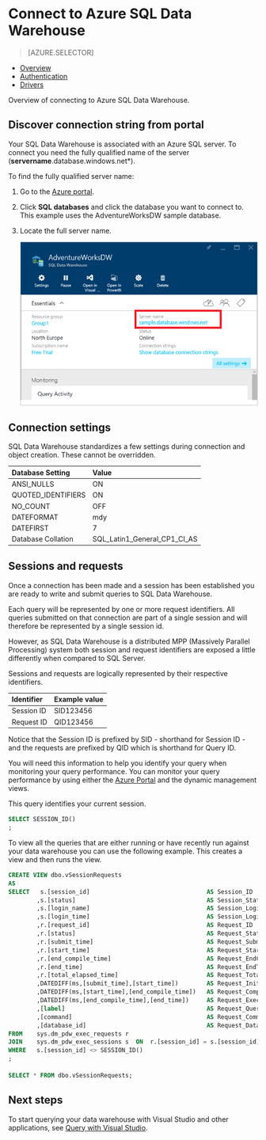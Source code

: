 <properties
   pageTitle="Connect to Azure SQL Data Warehouse | Microsoft Azure"
   description="Connection overview for connecting to Azure SQL Data Warehouse"
   services="sql-data-warehouse"
   documentationCenter="NA"
   authors="sonyam"
   manager="barbkess"
   editor=""/>

<tags
   ms.service="sql-data-warehouse"
   ms.devlang="NA"
   ms.topic="get-started-article"
   ms.tgt_pltfrm="NA"
   ms.workload="data-services"
   ms.date="06/20/2016"
   ms.author="sonyama;barbkess"/>

# Connect to Azure SQL Data Warehouse

> [AZURE.SELECTOR]
- [Overview](sql-data-warehouse-connect-overview.md)
- [Authentication](sql-data-warehouse-authentication.md)
- [Drivers](sql-data-warehouse-connection-strings.md)

Overview of connecting to Azure SQL Data Warehouse. 

## Discover connection string from portal

Your SQL Data Warehouse is associated with an Azure SQL server. To connect you need the fully qualified name of the server (**servername**.database.windows.net*).

To find the fully qualified server name:

1. Go to the [Azure portal][].
2. Click **SQL databases** and click the database you want to connect to. This example uses the AdventureWorksDW sample database.
3. Locate the full server name.

    ![Full server name][1]

## Connection settings
SQL Data Warehouse standardizes a few settings during connection and object creation. These cannot be overridden.

| Database Setting   | Value                        |
| :----------------- | :--------------------------- |
| ANSI_NULLS         | ON                           |
| QUOTED_IDENTIFIERS | ON                           |
| NO_COUNT           | OFF                          |
| DATEFORMAT         | mdy                          |
| DATEFIRST          | 7                            |
| Database Collation | SQL_Latin1_General_CP1_CI_AS |

## Sessions and requests
Once a connection has been made and a session has been established you are ready to write and submit queries to SQL Data Warehouse.

Each query will be represented by one or more request identifiers. All queries submitted on that connection are part of a single session and will therefore be represented by a single session id.

However, as SQL Data Warehouse is a distributed MPP (Massively Parallel Processing) system both session and request identifiers are exposed a little differently when compared to SQL Server.

Sessions and requests are logically represented by their respective identifiers.

| Identifier | Example value |
| :--------- | :------------ |
| Session ID | SID123456     |
| Request ID | QID123456     |

Notice that the Session ID is prefixed by SID - shorthand for Session ID - and the requests are prefixed by QID which is shorthand for Query ID.

You will need this information to help you identify your query when monitoring your query performance. You can monitor your query performance by using either the [Azure Portal] and the dynamic management views.

This query identifies your current session.

```sql
SELECT SESSION_ID()
;
```

To view all the queries that are either running or have recently run against your data warehouse you can use the following example. This creates a view and then runs the view.

```sql
CREATE VIEW dbo.vSessionRequests
AS
SELECT 	 s.[session_id]									AS Session_ID
		,s.[status]										AS Session_Status
		,s.[login_name]									AS Session_LoginName
		,s.[login_time]									AS Session_LoginTime
        ,r.[request_id]									AS Request_ID
		,r.[status]										AS Request_Status
		,r.[submit_time]								AS Request_SubmitTime
		,r.[start_time]									AS Request_StartTime
		,r.[end_compile_time]							AS Request_EndCompileTime
		,r.[end_time]									AS Request_EndTime
		,r.[total_elapsed_time]							AS Request_TotalElapsedDuration_ms
        ,DATEDIFF(ms,[submit_time],[start_time])		AS Request_InitiateDuration_ms
        ,DATEDIFF(ms,[start_time],[end_compile_time])	AS Request_CompileDuration_ms
        ,DATEDIFF(ms,[end_compile_time],[end_time])		AS Request_ExecDuration_ms
		,[label]										AS Request_QueryLabel
		,[command]										AS Request_Command
		,[database_id]									AS Request_Database_ID
FROM    sys.dm_pdw_exec_requests r
JOIN    sys.dm_pdw_exec_sessions s	ON	r.[session_id] = s.[session_id]
WHERE   s.[session_id] <> SESSION_ID()
;

SELECT * FROM dbo.vSessionRequests;
```

## Next steps

To start querying your data warehouse with Visual Studio and other applications, see [Query with Visual Studio][].


<!--Arcticles-->

[Query with Visual Studio]: ./sql-data-warehouse-query-visual-studio.md

<!--Other-->
[Azure portal]: https://portal.azure.com

<!--Image references-->

[1]: media/sql-data-warehouse-connect-overview/get-server-name.png


